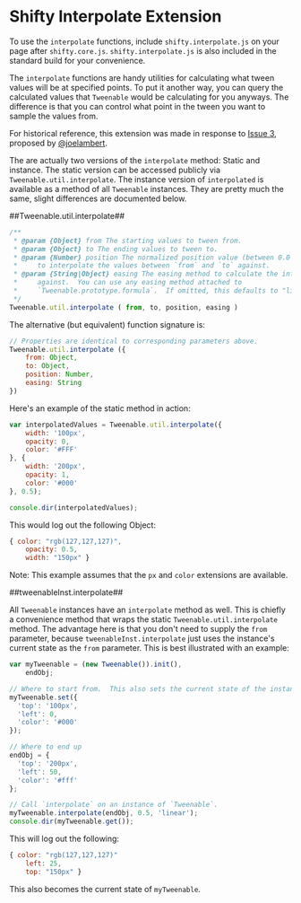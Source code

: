 Shifty Interpolate Extension
===

To use the `interpolate` functions, include `shifty.interpolate.js` on your page after `shifty.core.js`.  `shifty.interpolate.js` is also included in the standard build for your convenience.

The `interpolate` functions are handy utilities for calculating what tween values will be at specified points.  To put it another way, you can query the calculated values that `Tweenable` would be calculating for you anyways.  The difference is that you can control what point in the tween you want to sample the values from.

For historical reference, this extension was made in response to [Issue 3](https://github.com/jeremyckahn/shifty/issues/3), proposed by [@joelambert](https://github.com/joelambert).

The are actually two versions of the `interpolate` method:  Static and instance.  The static version can be accessed publicly via `Tweenable.util.interpolate`.  The instance version of `interpolated` is available as a method of all `Tweenable` instances.  They are pretty much the same, slight differences are documented below.

##Tweenable.util.interpolate##

````javascript
/**
 * @param {Object} from The starting values to tween from.
 * @param {Object} to The ending values to tween to.
 * @param {Number} position The normalized position value (between 0.0 and 1.0)
 *     to interpolate the values between `from` and `to` against.
 * @param {String|Object} easing The easing method to calculate the interpolation
 *     against.  You can use any easing method attached to
 *     `Tweenable.prototype.formula`.  If omitted, this defaults to "linear".
 */
Tweenable.util.interpolate ( from, to, position, easing )
````

The alternative (but equivalent) function signature is:

````javascript
// Properties are identical to corresponding parameters above.
Tweenable.util.interpolate ({
	from: Object,
	to: Object,
	position: Number,
	easing: String
})
````
Here's an example of the static method in action:

````javascript
var interpolatedValues = Tweenable.util.interpolate({
    width: '100px',
    opacity: 0,
    color: '#FFF'
}, {
    width: '200px',
    opacity: 1,
    color: '#000'
}, 0.5);

console.dir(interpolatedValues);
````

This would log out the following Object:

````javascript
{ color: "rgb(127,127,127)",
	opacity: 0.5,
	width: "150px" }
````

Note:  This example assumes that the `px` and `color` extensions are available.

##tweenableInst.interpolate##

All `Tweenable` instances have an `interpolate` method as well.  This is chiefly a convenience method that wraps the static `Tweenable.util.interpolate` method.  The advantage here is that you don't need to supply the `from` parameter, because `tweenableInst.interpolate` just uses the instance's current state as the `from` parameter.  This is best illustrated with an example:

````javascript
var myTweenable = (new Tweenable()).init(),
    endObj;

// Where to start from.  This also sets the current state of the instance.
myTweenable.set({
  'top': '100px',
  'left': 0,
  'color': '#000'
});

// Where to end up
endObj = {
  'top': '200px',
  'left': 50,
  'color': '#fff'
};

// Call `interpolate` on an instance of `Tweenable`.
myTweenable.interpolate(endObj, 0.5, 'linear');
console.dir(myTweenable.get());
````

This will log out the following:

````javascript
{ color: "rgb(127,127,127)"
	left: 25,
	top: "150px" }
````

This also becomes the current state of `myTweenable`.
